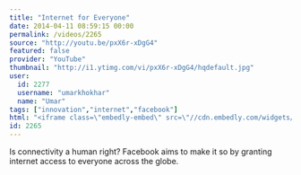 ```yaml
---
title: "Internet for Everyone"
date: 2014-04-11 08:59:15 00:00
permalink: /videos/2265
source: "http://youtu.be/pxX6r-xDgG4"
featured: false
provider: "YouTube"
thumbnail: "http://i1.ytimg.com/vi/pxX6r-xDgG4/hqdefault.jpg"
user:
  id: 2277
  username: "umarkhokhar"
  name: "Umar"
tags: ["innovation","internet","facebook"]
html: "<iframe class=\"embedly-embed\" src=\"//cdn.embedly.com/widgets/media.html?src=http%3A%2F%2Fwww.youtube.com%2Fembed%2FpxX6r-xDgG4%3Fwmode%3Dtransparent%26feature%3Doembed&wmode=transparent&url=http%3A%2F%2Fwww.youtube.com%2Fwatch%3Fv%3DpxX6r-xDgG4&image=http%3A%2F%2Fi1.ytimg.com%2Fvi%2FpxX6r-xDgG4%2Fhqdefault.jpg&key=daaebf4d9cdd46779200162d0ca86e20&type=text%2Fhtml&schema=youtube\" width=\"854\" height=\"480\" scrolling=\"no\" frameborder=\"0\" allowfullscreen></iframe>"
id: 2265
---
```


Is connectivity a human right? Facebook aims to make it so by granting internet access to everyone across the globe.